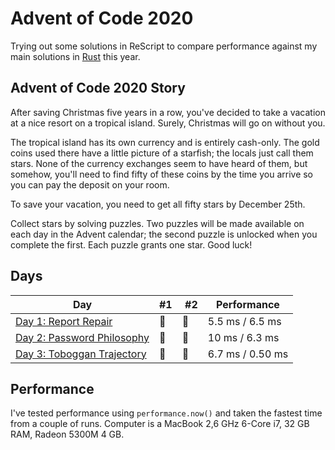 # Advent of Code 2020

Trying out some solutions in ReScript to compare performance against my main
solutions in [Rust](/rust-2020) this year.

## Advent of Code 2020 Story

After saving Christmas five years in a row, you've decided to take a vacation at a nice resort on a tropical island. Surely, Christmas will go on without you.

The tropical island has its own currency and is entirely cash-only. The gold coins used there have a little picture of a starfish; the locals just call them stars. None of the currency exchanges seem to have heard of them, but somehow, you'll need to find fifty of these coins by the time you arrive so you can pay the deposit on your room.

To save your vacation, you need to get all fifty stars by December 25th.

Collect stars by solving puzzles. Two puzzles will be made available on each day in the Advent calendar; the second puzzle is unlocked when you complete the first. Each puzzle grants one star. Good luck!

## Days

| Day                                                                                                           | #1  |  #2 | Performance      |
| ------------------------------------------------------------------------------------------------------------- | --- | --- | ---------------- |
| [Day 1: Report Repair](https://github.com/believer/advent-of-code/blob/master/rescript/2020/src/day-01)       | 🌟  | 🌟  | 5.5 ms / 6.5 ms  |
| [Day 2: Password Philosophy](https://github.com/believer/advent-of-code/blob/master/rescript/2020/src/day-02) | 🌟  | 🌟  | 10 ms / 6.3 ms   |
| [Day 3: Toboggan Trajectory](https://github.com/believer/advent-of-code/blob/master/rescript/2020/src/day-03) | 🌟  | 🌟  | 6.7 ms / 0.50 ms |

## Performance

I've tested performance using `performance.now()` and taken the fastest time
from a couple of runs. Computer is a MacBook 2,6 GHz 6-Core i7, 32 GB RAM, Radeon 5300M 4 GB.
